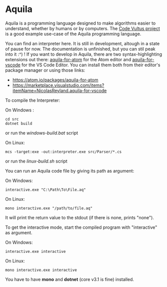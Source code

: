 # Aquila
Aquila is a programming language designed to make algorithms easier to understand, whether by humans or by computers. The [Code Vultus project](https://github.com/Nicolas-Reyland/Code-Vultus) is a good example use-case of the Aquila programming language.

You can find an interpreter here. It is still in development, altough in a state of pause for now.
The documentation is unfinished, but you can stil peak into it :^) !
If you want to develop in Aquila, there are two syntax-highlighting extensions out there: [aquila-for-atom](https://github.com/Nicolas-Reyland/aquila-for-atom) for the Atom editor and [aquila-for-vscode](https://github.com/Nicolas-Reyland/aquila-for-vscode) for the VS Code Editor. You can install them both from their editor's package manager or using those links:
 * https://atom.io/packages/aquila-for-atom
 * https://marketplace.visualstudio.com/items?itemName=NicolasReyland.aquila-for-vscode


To compile the Interpreter:

On Windows :
```
cd src
dotnet build
```
or run the *windows-build.bat* script


On Linux:
```
mcs -target:exe -out:interpreter.exe src/Parser/*.cs
```
or run the *linux-build.sh* script


You can run an Aquila code file by giving its path as argument:

On Windows:
```
interactive.exe "C:\Path\To\File.aq"
```

On Linux:
```
mono interactive.exe "/path/to/file.aq"
```

It will print the return value to the stdout (if there is none, prints "none").

To get the interactive mode, start the compiled program with "interactive" as argument.

On Windows:
```
interactive.exe interactive
```

On Linux:
```
mono interactive.exe interactive
```

You have to have **mono** and **dotnet** (core v3.1 is fine) installed.
